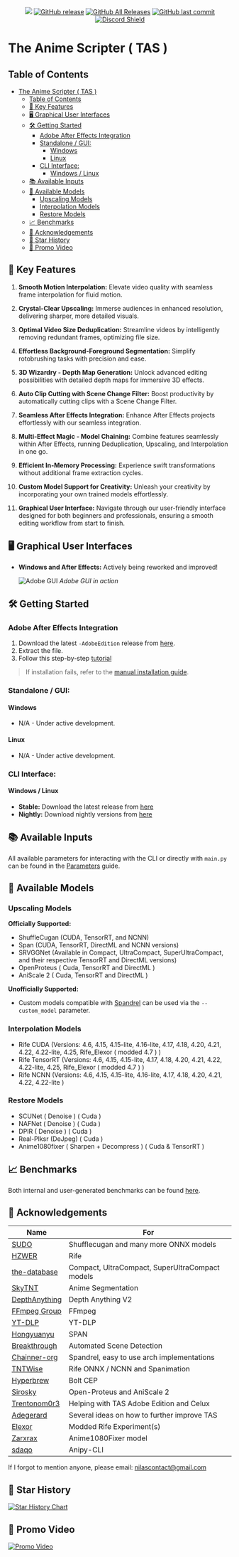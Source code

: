 <p align="center">
    <a href="https://visitorbadge.io/status?path=https%3A%2F%2Fgithub.com%2FNevermindNilas%2FTheAnimeScripter%2F"><img src="https://api.visitorbadge.io/api/visitors?path=https%3A%2F%2Fgithub.com%2FNevermindNilas%2FTheAnimeScripter%2F&labelColor=%23697689&countColor=%23ff8a65&style=plastic&labelStyle=none" /></a>
    <a href="https://github.com/NevermindNilas/TheAnimeScripter/releases"><img alt="GitHub release" src="https://img.shields.io/github/release/NevermindNilas/TheAnimeScripter.svg?style=flat-square" /></a>
    <a href="https://github.com/NevermindNilas/TheAnimeScripter/releases"><img alt="GitHub All Releases" src="https://img.shields.io/github/downloads/NevermindNilas/TheAnimeScripter/total.svg?style=flat-square&color=%2364ff82" /></a>
    <a href="https://github.com/NevermindNilas/TheAnimeScripter/commits"><img alt="GitHub last commit" src="https://img.shields.io/github/last-commit/NevermindNilas/TheAnimeScripter.svg?style=flat-square" /></a>
    <a href="https://discord.gg/hwGHXga8ck">
      <img src="https://img.shields.io/discord/1041502781808328704?label=Discord" alt="Discord Shield"/></a>
</p>

# The Anime Scripter  ( TAS )

## Table of Contents
- [The Anime Scripter  ( TAS )](#the-anime-scripter---tas-)
  - [Table of Contents](#table-of-contents)
  - [🚀 Key Features](#-key-features)
  - [🖥️ Graphical User Interfaces](#️-graphical-user-interfaces)
  - [🛠️ Getting Started](#️-getting-started)
    - [Adobe After Effects Integration](#adobe-after-effects-integration)
    - [Standalone / GUI:](#standalone--gui)
      - [Windows](#windows)
      - [Linux](#linux)
    - [CLI Interface:](#cli-interface)
      - [Windows / Linux](#windows--linux)
  - [📚 Available Inputs](#-available-inputs)
  - [📁 Available Models](#-available-models)
    - [Upscaling Models](#upscaling-models)
    - [Interpolation Models](#interpolation-models)
    - [Restore Models](#restore-models)
  - [📈 Benchmarks](#-benchmarks)
  - [🙏 Acknowledgements](#-acknowledgements)
  - [🌟 Star History](#-star-history)
  - [🎥 Promo Video](#-promo-video)

## 🚀 Key Features

1. **Smooth Motion Interpolation:** Elevate video quality with seamless frame interpolation for fluid motion.

2. **Crystal-Clear Upscaling:** Immerse audiences in enhanced resolution, delivering sharper, more detailed visuals.

3. **Optimal Video Size Deduplication:** Streamline videos by intelligently removing redundant frames, optimizing file size.

4. **Effortless Background-Foreground Segmentation:** Simplify rotobrushing tasks with precision and ease.

5. **3D Wizardry - Depth Map Generation:** Unlock advanced editing possibilities with detailed depth maps for immersive 3D effects.

6. **Auto Clip Cutting with Scene Change Filter:** Boost productivity by automatically cutting clips with a Scene Change Filter.

7. **Seamless After Effects Integration:** Enhance After Effects projects effortlessly with our seamless integration.

8. **Multi-Effect Magic - Model Chaining:** Combine features seamlessly within After Effects, running Deduplication, Upscaling, and Interpolation in one go.

9. **Efficient In-Memory Processing:** Experience swift transformations without additional frame extraction cycles.

10. **Custom Model Support for Creativity:** Unleash your creativity by incorporating your own trained models effortlessly.

11. **Graphical User Interface:** Navigate through our user-friendly interface designed for both beginners and professionals, ensuring a smooth editing workflow from start to finish.

## 🖥️ Graphical User Interfaces

- **Windows and After Effects:** Actively being reworked and improved!

  ![Adobe GUI](https://github.com/user-attachments/assets/406a29b8-072c-4083-9ae7-da45a8f2d0ea)
  *Adobe GUI in action*

## 🛠️ Getting Started

### Adobe After Effects Integration

1. Download the latest `-AdobeEdition` release from [here](https://github.com/NevermindNilas/TheAnimeScripter/releases/).
2. Extract the file.
3. Follow this step-by-step [tutorial](https://www.goodboy.ninja/help/install/extensions)
> If installation fails, refer to the [manual installation guide](https://www.goodboy.ninja/help/install/extensions-manually).

### Standalone / GUI:

#### Windows
- N/A - Under active development.

#### Linux
- N/A - Under active development.

### CLI Interface:

#### Windows / Linux
- **Stable:** Download the latest release from [here](https://github.com/NevermindNilas/TheAnimeScripter/releases)
- **Nightly:** Download nightly versions from [here](https://github.com/NevermindNilas/TAS-Nightly/releases)


## 📚 Available Inputs

All available parameters for interacting with the CLI or directly with `main.py` can be found in the [Parameters](PARAMETERS.MD) guide.

## 📁 Available Models

### Upscaling Models

**Officially Supported:**
- ShuffleCugan (CUDA, TensorRT, and NCNN)
- Span (CUDA, TensorRT, DirectML and NCNN versions)
- SRVGGNet (Available in Compact, UltraCompact, SuperUltraCompact, and their respective TensorRT and DirectML versions)
- OpenProteus ( Cuda, TensorRT and DirectML )
- AniScale 2 ( Cuda, TensorRT and DirectML )

**Unofficially Supported:**
- Custom models compatible with [Spandrel](https://github.com/chaiNNer-org/spandrel) can be used via the `--custom_model` parameter.

### Interpolation Models
- Rife CUDA (Versions: 4.6, 4.15, 4.15-lite, 4.16-lite, 4.17, 4.18, 4.20, 4.21, 4.22, 4.22-lite, 4.25, Rife_Elexor ( modded 4.7 ) )
- Rife TensorRT (Versions: 4.6, 4.15, 4.15-lite, 4.17, 4.18, 4.20, 4.21, 4.22, 4.22-lite, 4.25, Rife_Elexor ( modded 4.7 ) )
- Rife NCNN (Versions: 4.6, 4.15, 4.15-lite, 4.16-lite, 4.17, 4.18, 4.20, 4.21, 4.22, 4.22-lite )

### Restore Models
- SCUNet ( Denoise ) ( Cuda )
- NAFNet ( Denoise ) ( Cuda )
- DPIR ( Denoise ) ( Cuda )
- Real-Plksr (DeJpeg) ( Cuda )
- Anime1080fixer ( Sharpen + Decompress ) ( Cuda & TensorRT )

## 📈 Benchmarks
Both internal and user-generated benchmarks can be found [here](BENCHMARKS.MD).

## 🙏 Acknowledgements

| Name                                                                      | For                                             |
| ------------------------------------------------------------------------- | ----------------------------------------------- |
| [SUDO](https://github.com/styler00dollar/VSGAN-tensorrt-docker)           | Shufflecugan and many more ONNX models          |
| [HZWER](https://github.com/hzwer/Practical-RIFE)                          | Rife                                            |
| [the-database](https://github.com/the-database/mpv-upscale-2x_animejanai) | Compact, UltraCompact, SuperUltraCompact models |
| [SkyTNT](https://github.com/SkyTNT/anime-segmentation)                    | Anime Segmentation                              |
| [DepthAnything](https://github.com/DepthAnything/Depth-Anything-V2)       | Depth Anything V2                               |
| [FFmpeg Group](https://github.com/FFmpeg/FFmpeg)                          | FFmpeg                                          |
| [YT-DLP](https://github.com/yt-dlp/yt-dlp)                                | YT-DLP                                          |
| [Hongyuanyu](https://github.com/hongyuanyu/span)                          | SPAN                                            |
| [Breakthrough](https://github.com/Breakthrough/PySceneDetect)             | Automated Scene Detection                       |
| [Chainner-org](https://github.com/chaiNNer-org/spandrel)                  | Spandrel, easy to use arch implementations      |
| [TNTWise](https://github.com/TNTwise)                                     | Rife ONNX / NCNN and Spanimation                |
| [Hyperbrew](https://github.com/hyperbrew/bolt-cep)                        | Bolt CEP                                        |
| [Sirosky](https://github.com/Sirosky/Upscale-Hub)                         | Open-Proteus and AniScale 2                     |
| [Trentonom0r3](https://github.com/Trentonom0r3)                           | Helping with TAS Adobe Edition and Celux        |
| [Adegerard](https://github.com/adegerard)                                 | Several ideas on how to further improve TAS     |
| [Elexor](https://github.com/elexor)                                       | Modded Rife Experiment(s)                       |
| [Zarxrax](https://github.com/Zarxrax)                                     | Anime1080Fixer model                            |
| [sdaqo](https://github.com/sdaqo)                                         | Anipy-CLI                                       |

If I forgot to mention anyone, please email: nilascontact@gmail.com

## 🌟 Star History

[![Star History Chart](https://api.star-history.com/svg?repos=NevermindNilas/TheAnimeScripter&type=Date)](https://star-history.com/#NevermindNilas/TheAnimeScripter&Date)

## 🎥 Promo Video

[![Promo Video](https://img.youtube.com/vi/V7ryKMezqeQ/0.jpg)](https://youtu.be/V7ryKMezqeQ)

